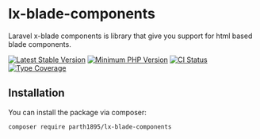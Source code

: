 # lx-blade-components
Laravel x-blade components is library that give you support for html based blade components.

[![Latest Stable Version](https://img.shields.io/packagist/v/phpunit/phpunit.svg?style=flat-square)](https://packagist.org/packages/phpunit/phpunit)
[![Minimum PHP Version](https://img.shields.io/badge/php-%3E%3D%208.1-8892BF.svg?style=flat-square)](https://php.net/)
[![CI Status](https://github.com/sebastianbergmann/phpunit/workflows/CI/badge.svg?branch=main&event=push)](https://phpunit.de/build-status.html)
[![Type Coverage](https://shepherd.dev/github/sebastianbergmann/phpunit/coverage.svg)](https://shepherd.dev/github/sebastianbergmann/phpunit)

## Installation

You can install the package via composer:

```bash
composer require parth1895/lx-blade-components
```
